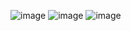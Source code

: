 ![image](https://github.com/davlat777/6semsetr/assets/113089483/b12dfb1f-6670-4885-94fc-31fe16d4e870)
![image](https://github.com/davlat777/6semsetr/assets/113089483/01458323-4a9c-41c6-a4ca-1a926491b605)
![image](https://github.com/davlat777/6semsetr/assets/113089483/3d357b46-7bdd-4d96-8fcd-e4a00c79f510)

